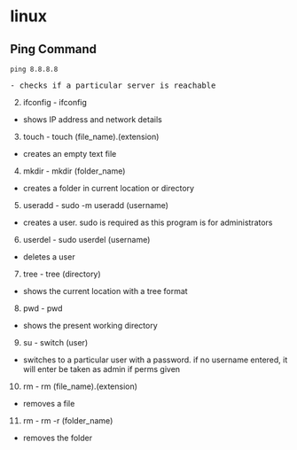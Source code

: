# linux
## Ping Command
```
ping 8.8.8.8
```
<pre>
- checks if a particular server is reachable
</pre>
2. ifconfig - ifconfig 
 - shows IP address and network details

3. touch - touch (file_name).(extension)
 - creates an empty text file

4. mkdir - mkdir (folder_name)
 - creates a folder in current location or directory

5. useradd - sudo -m useradd (username)
 - creates a user. sudo is required as this program is for administrators

6. userdel - sudo userdel (username)
 - deletes a user

7. tree - tree (directory)
 - shows the current location with a tree format

8. pwd - pwd
 - shows the present working directory

9. su - switch (user)
 - switches to a particular user with a password. if no username entered, it will enter be taken as admin if perms given

10. rm - rm (file_name).(extension)
 - removes a file 

11. rm - rm -r (folder_name)
 - removes the folder 

